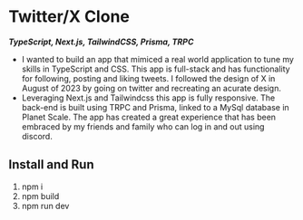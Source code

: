 # Twitter/X Clone

**_TypeScript, Next.js, TailwindCSS, Prisma, TRPC_**

- I wanted to build an app that mimiced a real world application to tune my skills in TypeScript and CSS. This app is full-stack and has functionality for following, posting and liking tweets. I followed the design of X in August of 2023 by going on twitter and recreating an acurate design.
- Leveraging Next.js and Tailwindcss this app is fully responsive. The back-end is built using TRPC and Prisma, linked to a MySql database in Planet Scale. The app has created a great experience that has been embraced by my friends
  and family who can log in and out using discord.

## Install and Run

1. npm i
2. npm build
3. npm run dev
